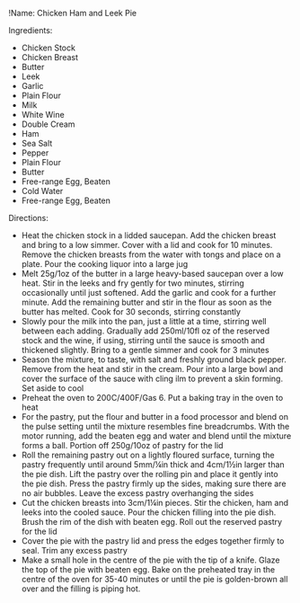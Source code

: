 !Name: Chicken Ham and Leek Pie

Ingredients:
- Chicken Stock
- Chicken Breast
- Butter
- Leek
- Garlic
- Plain Flour
- Milk
- White Wine
- Double Cream
- Ham
- Sea Salt
- Pepper
- Plain Flour
- Butter
- Free-range Egg, Beaten
- Cold Water
- Free-range Egg, Beaten

Directions:
- Heat the chicken stock in a lidded saucepan. Add the chicken breast and bring to a low simmer. Cover with a lid and cook for 10 minutes. Remove the chicken breasts from the water with tongs and place on a plate. Pour the cooking liquor into a large jug
- Melt 25g/1oz of the butter in a large heavy-based saucepan over a low heat. Stir in the leeks and fry gently for two minutes, stirring occasionally until just softened. Add the garlic and cook for a further minute. Add the remaining butter and stir in the flour as soon as the butter has melted. Cook for 30 seconds, stirring constantly
- Slowly pour the milk into the pan, just a little at a time, stirring well between each adding. Gradually add 250ml/10fl oz of the reserved stock and the wine, if using, stirring until the sauce is smooth and thickened slightly. Bring to a gentle simmer and cook for 3 minutes
- Season the mixture, to taste, with salt and freshly ground black pepper. Remove from the heat and stir in the cream. Pour into a large bowl and cover the surface of the sauce with cling ilm to prevent a skin forming. Set aside to cool
- Preheat the oven to 200C/400F/Gas 6. Put a baking tray in the oven to heat
- For the pastry, put the flour and butter in a food processor and blend on the pulse setting until the mixture resembles fine breadcrumbs. With the motor running, add the beaten egg and water and blend until the mixture forms a ball. Portion off 250g/10oz of pastry for the lid
- Roll the remaining pastry out on a lightly floured surface, turning the pastry frequently until around 5mm/¼in thick and 4cm/1½in larger than the pie dish. Lift the pastry over the rolling pin and place it gently into the pie dish. Press the pastry firmly up the sides, making sure there are no air bubbles. Leave the excess pastry overhanging the sides
- Cut the chicken breasts into 3cm/1¼in pieces. Stir the chicken, ham and leeks into the cooled sauce. Pour the chicken filling into the pie dish. Brush the rim of the dish with beaten egg. Roll out the reserved pastry for the lid
- Cover the pie with the pastry lid and press the edges together firmly to seal. Trim any excess pastry
- Make a small hole in the centre of the pie with the tip of a knife. Glaze the top of the pie with beaten egg. Bake on the preheated tray in the centre of the oven for 35-40 minutes or until the pie is golden-brown all over and the filling is piping hot.
